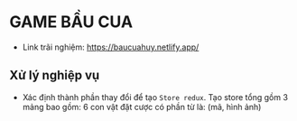 # GAME BẦU CUA
- Link trãi nghiệm: https://baucuahuy.netlify.app/

## Xử lý nghiệp vụ
- Xác định thành phần thay đổi để tạo `Store redux`. Tạo store tổng gồm 3 mảng bao gồm: 6 con vật đặt cược có phần từ là: (mã, hình ảnh)
